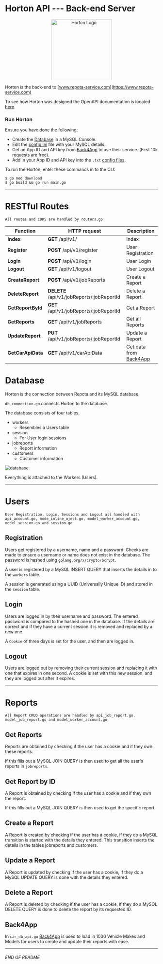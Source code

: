 # Horton API --- Back-end Server

<p align="center"><img src="https://raw.githubusercontent.com/johnshields/Repota-App/main/horton/favicon.ico"
alt="Horton Logo" width="200" height="200"/>
</p>

Horton is the back-end to [www.repota-service.com](https://www.repota-service.com)

To see how Horton was designed the OpenAPI documentation is located [here](https://johnshields.github.io/horton.api.doc).

### Run Horton

Ensure you have done the following:

* Create the [Database](https://github.com/johnshields/Repota-App/blob/main/database/REPOTA_DB.sql) in a MySQL Console.
* Edit the [config.ini](https://github.com/johnshields/Repota-App/blob/main/horton/go/config/config.ini) file with your MySQL details.
* Get an App ID and API key from [Back4App](https://www.back4app.com/database/back4app/car-make-model-dataset) to use their service. (First 10k requests are free).
* Add in your App ID and API key into the `.txt` [config files](https://github.com/johnshields/Repota-App/tree/main/horton/go/config).

To run the Horton, enter these commands in to the CLI:

```
$ go mod download
$ go build && go run main.go
```
***

# RESTful Routes
```
All routes and CORS are handled by routers.go
```

Function | HTTP request | Description
------------- | ------------- | -------------
**Index** | **GET** /api/v1/ | Index
**Register** | **POST** /api/v1/register | User Registration
**Login** | **POST** /api/v1/login | User Login
**Logout** | **GET** /api/v1/logout | User Logout
**CreateReport** | **POST** /api/v1/jobReports | Create a Report
**DeleteReport** | **DELETE** /api/v1/jobReports/:jobReportId | Delete a Report
**GetReportById** | **GET** /api/v1/jobReports/:jobReportId | Get a Report
**GetReports** | **GET** /api/v1/jobReports | Get all Reports
**UpdateReport** | **PUT** /api/v1/jobReports/:jobReportId| Update a Report
**GetCarApiData** | **GET** /api/v1/carApiData | Get data from [Back4App](https://www.back4app.com/database/back4app/car-make-model-dataset)


# Database
Horton is the connection between Repota and its MySQL database.

`db_connection.go` connects Horton to the database.

The database consists of four tables.

* workers
    - Resembles a Users table
* session
    - For User login sessions
* jobreports
    - Report information
* customers
    - Customer information

![database](https://github.com/johnshields/Repota-App/blob/main/database/repotadb_UML.png?raw=true)

Everything is attached to the Workers (Users).

***

# Users
```
User Registration, Login, Sessions and Logout all handled with api_account.go, mode_inline_oject.go, model_worker_account.go, model_session.go and session.go
```

## Registration
Users get registered by a username, name and a password. Checks are made to ensure a username or name does not exist in the database.
The password is hashed using `golang.org/x/crypto/bcrypt`.

A user is registered by a MySQL INSERT QUERY that inserts the details in to the `workers` table.

A session is generated using a UUID (Universally Unique ID) and stored in the `session` table.

## Login
Users are logged in by their username and password. The entered password is compared to the hashed one in the database.
If the details are correct and if they have a current session it is removed and replaced by a new one.

A `Cookie` of three days is set for the user, and then are logged in.

## Logout
Users are logged out by removing their current session and replacing it with one that expires in one
second. A cookie is set with this new session, and they are logged out after it expires.

***

# Reports
```
All Report CRUD operations are handled by api_job_report.go, model_job_report.go and model_worker_account.go
```

## Get Reports
Reports are obtained by checking if the user has a cookie and if they own these reports.

If this fills out a MySQL JOIN QUERY is then used to get all the user's reports in `jobreports`.

## Get Report by ID
A Report is obtained by checking if the user has a cookie and if they own the report.

If this fills out a MySQL JOIN QUERY is then used to get the specific report.

## Create a Report
A Report is created by checking if the user has a cookie,
if they do a MySQL transition is started with the details they entered.
This transition inserts the details in the tables jobreports and customers.

## Update a Report
A Report is updated by checking if the user has a cookie,
if they do a MySQL UPDATE QUERY is done with the details they entered.

## Delete a Report
A Report is deleted by checking if the user has a cookie,
if they do a MySQL DELETE QUERY is done to delete the report by its requested ID.

## Back4App
In `car_db_api.go` [Back4App](https://www.back4app.com/database/back4app/car-make-model-dataset)
is used to load in 1000 Vehicle Makes and Models for users to create and update their reports with ease.

***
###### END OF README
